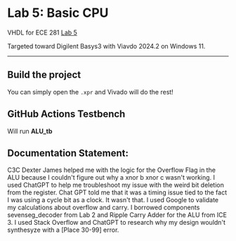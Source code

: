 # Lab 5: Basic CPU

VHDL for ECE 281 [Lab 5](https://usafa-ece.github.io/ece281-book/lab/lab5.html)

Targeted toward Digilent Basys3 with Viavdo 2024.2 on Windows 11.

---

## Build the project

You can simply open the `.xpr` and Vivado will do the rest!

## GitHub Actions Testbench

Will run **ALU_tb**

## Documentation Statement:

C3C Dexter James helped me with the logic for the Overflow Flag in the ALU because I couldn't figure out why a xnor b xnor c wasn't working.
I used ChatGPT to help me troubleshoot my issue with the weird bit deletion from the register. Chat GPT told me that it was a timing issue 
tied to the fact I was using a cycle bit as a clock. It wasn't that. I used Google to validate my calculations about overflow and carry.
I borrowed components sevenseg_decoder from Lab 2 and Ripple Carry Adder for the ALU from ICE 3. I used Stack Overflow and ChatGPT to 
research why my design wouldn't synthesyze with a [Place 30-99] error.